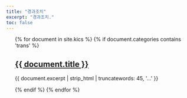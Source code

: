 ```yaml
---
title: "경과조치"
excerpt: "경과조치."
toc: false
---
```


<ul>
{% for document in site.kics %}
  {% if document.categories contains 'trans' %}
    <h2><a href="{{ document.url }}">{{ document.title }}</a></h2>
    <p>{{ document.excerpt | strip_html | truncatewords: 45, '...' }}</p>
  {% endif %}
{% endfor %}
</ul>
